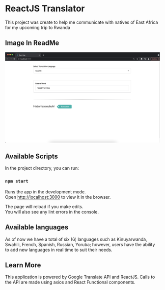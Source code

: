 # ReactJS Translator

This project was create to help me communicate with natives of East Africa for my upcoming trip to Rwanda

## Image In ReadMe
![](images/React_Translator.png)

## Available Scripts

In the project directory, you can run:

### `npm start`

Runs the app in the development mode.\
Open [http://localhost:3000](http://localhost:3000) to view it in the browser.

The page will reload if you make edits.\
You will also see any lint errors in the console.

## Available languages
As of now we have a total of six (6) languages such as Kinuyarwanda, Swahili, French, Spanish, Russian, Yoruba; however, users have the ability to add new languages in real time to suit their needs.

## Learn More
This application is powered by Google Translate API and ReactJS. Calls to the API are made using axios and React Functional components.
